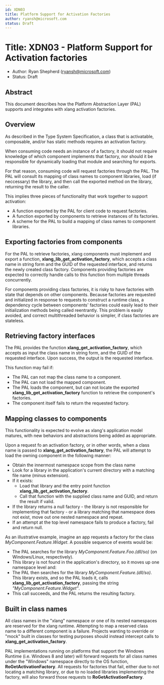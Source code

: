 ```yaml
---
id: XDN03
title: Platform Support for Activation Factories
author: ryansh@microsoft.com
status: Draft
---
```


# Title: XDN03 - Platform Support for Activation factories
* Author: Ryan Shepherd (ryansh@microsoft.com)
* Status: Draft

## Abstract

This document describes how the Platform Abstraction Layer (PAL) supports and integrates with xlang activation factories. 

## Overview

As described in the Type System Specification, a class that is activatable, composable, and/or has static methods requires an activation factory.

When consuming code needs an instance of a factory, it should not require knowledge of which component implements that factory, nor should it be responsible for dynamically loading that module and searching for exports.

For that reason, consuming code will request factories through the PAL.
The PAL will consult its mapping of class names to component libraries, load (if neccessary) the library, and then call the exported method on the library, returning the result to the caller.

This implies three pieces of functionality that work together to support activation:
* A function exported by the PAL for client code to request factories.
* A function exported by components to retrieve instances of its factories.
* A scheme for the PAL to build a mapping of class names to component libraries.

## Exporting factories from components

For the PAL to retrieve factories, xlang components must implement and export a function, **xlang_lib_get_activation_factory**, which accepts a class name in string form and the GUID of the requested interface, and returns the newly created class factory.
Components providing factories are expected to correctly handle calls to this function from multiple threads concurrently.

For components providing class factories, it is risky to have factories with state that depends on other components.
Because factories are requested and initialized in response to requests to construct a runtime class, a dependency cycle between components' factories could easily lead to their initialization methods being called reentrantly.
This problem is easily avoided, and correct multithreaded behavior is simpler, if class factories are stateless.

## Retrieving factory interfaces

The PAL provides the function **xlang_get_activation_factory**, which accepts as input the class name in string form, and the GUID of the requested interface.
Upon success, the output is the requested interface.

This function may fail if:
* The PAL can not map the class name to a component.
* The PAL can not load the mapped component.
* The PAL loads the component, but can not locate the exported **xlang_lib_get_activation_factory** function to retrieve the component's factories.
* The component itself fails to return the requested factory.

## Mapping classes to components

This functionality is expected to evolve as xlang's application model matures, with new behaviors and abstractions being added as appropriate.

Upon a request fo an activation factory, or in other words, when a class name is passed to **xlang_get_activation_factory**, the PAL will attempt to load the owning component in the following manner:
* Obtain the innermost namespace scope from the class name
* Look for a library in the application's current directory with a matching file name (minus extension).
* If it exists:
  * Load that library and the entry point function **xlang_lib_get_activation_factory**.
  * Call that function with the supplied class name and GUID, and return the result if valid.
* If the library returns a null factory - the library is not responsible for implementing that factory - or a library matching that namespace does not exist, move out one nested namespace and repeat.
* If an attempt at the top level namespace fails to produce a factory, fail and return null.

As an illustrative example, imagine an app requests a factory for the class *MyComponent.Feature.Widget*. A possible sequence of events would be:
* The PAL searches for the library *MyComponent.Feature.Foo.(dll/so)* (on Windows/Linux, respectively).
* This library is not found in the application's directory, so it moves up one namespace level and:
* The PAL then searches for the library *MyComponent.Feature.(dll/so)*. This library exists, and so the PAL loads it, calls **xlang_lib_get_activation_factory**, passing the string *"MyComponent.Feature.Widget"*.
* This call succeeds, and the PAL returns the resulting factory.

## Built in class names

All class names in the "xlang" namespace or one of its nested namespaces are reserved for the xlang runtime.
Attempting to map a reserved class name to a different component is a failure.
Projects wanting to override or "mock" built in classes for testing purposes should instead intercept calls to **xlang_get_activation_factory**.

PAL implementations running on platforms that support the Windows Runtime (i.e. Windows 8 and later) will forward requests for all class names under the "Windows" namespace directly to the OS function, **RoGetActivationFactory**.
All requests for factories that fail, either due to not locating a matching library, or due to no loaded libraries implementing the factory, will also forward those requests to **RoGetActivationFactory**.
